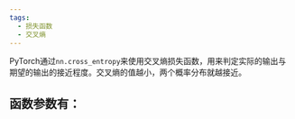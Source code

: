```yaml
---
tags:
  - 损失函数
  - 交叉熵
---
```

PyTorch通过`nn.cross_entropy`来使用交叉熵损失函数，用来判定实际的输出与期望的输出的接近程度。交叉熵的值越小，两个概率分布就越接近。

函数参数有：
- 